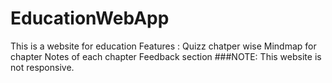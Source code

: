 # EducationWebApp
This is a website for education
Features : Quizz chatper wise
            Mindmap for chapter
            Notes of each chapter
            Feedback section
###NOTE: This website is not responsive.
